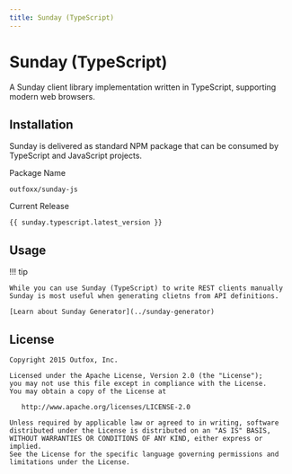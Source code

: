 ```yaml
---
title: Sunday (TypeScript)
---
```

# Sunday (TypeScript)

A Sunday client library implementation written in TypeScript, supporting modern web browsers.

## Installation

Sunday is delivered as standard NPM package that can be consumed by TypeScript and JavaScript projects.

Package Name

	outfoxx/sunday-js


Current Release

	{{ sunday.typescript.latest_version }}

## Usage


!!! tip

	While you can use Sunday (TypeScript) to write REST clients manually Sunday is most useful when generating clietns from API definitions.
	
	[Learn about Sunday Generator](../sunday-generator)


License
-------

    Copyright 2015 Outfox, Inc.

    Licensed under the Apache License, Version 2.0 (the "License");
    you may not use this file except in compliance with the License.
    You may obtain a copy of the License at

       http://www.apache.org/licenses/LICENSE-2.0

    Unless required by applicable law or agreed to in writing, software
    distributed under the License is distributed on an "AS IS" BASIS,
    WITHOUT WARRANTIES OR CONDITIONS OF ANY KIND, either express or implied.
    See the License for the specific language governing permissions and
    limitations under the License.

